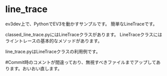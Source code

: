 # line_trace
ev3dev上で、PythonでEV3を動かすサンプルです。
簡単なLineTraceです。

classed_line_trace.pyにはLineTraceクラスがあります。
LineTraceクラスにはライントレースの基本的なメソッドがあります。

line_trace.pyはLineTraceクラスの利用例です。

#Commit時のコメントが間違っており、無視すべきファイルまでアップしてあります。おいおい直します。
